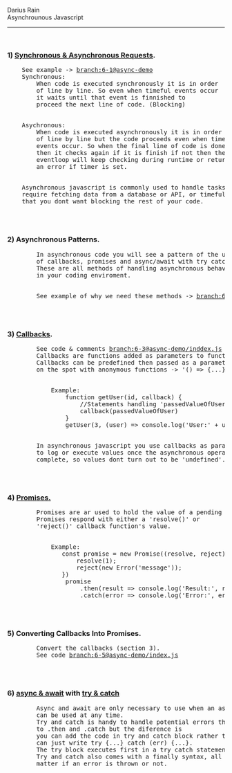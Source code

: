 <p>
Darius Rain <br>
Asynchrounous Javascript
</p>
<hr>
<br>
<h3>1) <a href="https://developer.mozilla.org/en-US/docs/Web/API/XMLHttpRequest/Synchronous_and_Asynchronous_Requests">Synchronous & Asynchronous Requests</a>.</h3>
<div>
    <pre>
    See example -> <a href="https://github.com/DariusRain/nodejs-restful-apis/blob/6-1-synchronous-vs-asynchronous-vid-1/section-6-asynchronous-javascript/README.md">branch:6-1@async-demo</a>
    Synchronous: 
        When code is executed synchronously it is in order
        of line by line. So even when timeful events occur 
        it waits until that event is finnished to 
        proceed the next line of code. (Blocking)
    <br>
    Asychronous: 
        When code is executed asynchronously it is in order
        of line by line but the code proceeds even when timeful
        events occur. So when the final line of code is done,
        then it checks again if it is finish if not then the
        eventloop will keep checking during runtime or return
        an error if timer is set.
    <br>
    Asynchronous javascript is commonly used to handle tasks that
    require fetching data from a database or API, or timeful tasks
    that you dont want blocking the rest of your code.
    </pre>
</div>
<br>
<h3>2) Asynchronous Patterns.</h3>
<div>
    <pre>
        In asynchronous code you will see a pattern of the use
        of callbacks, promises and async/await with try catch.
        These are all methods of handling asynchronous behavior 
        in your coding enviroment.
        <br>
        See example of why we need these methods -> <a href="https://github.com/DariusRain/nodejs-restful-apis/blob/6-2-asynchronous-patterns-vid-2/section-6-asynchronous-javascript/README.md">branch:6-2@index.js</a>
    </pre>
</div>
<br>
<h3>3) <a href="https://developer.mozilla.org/en-US/docs/Glossary/Callback_function">Callbacks</a>.</h3>
<div>
    <pre>
        See code & comments <a href="https://github.com/DariusRain/nodejs-restful-apis/blob/6-3-callbacks-vid-3/section-6-asynchronous-javascript/async-demo/index.js">branch:6-3@async-demo/inddex.js</a>
        Callbacks are functions added as parameters to functions.
        Callbacks can be predefined then passed as a parameter or
        on the spot with anonymous functions -> '() => {...}'.
        <br>
            Example:
                function getUser(id, callback) {
                    //Statements handling 'passedValueOfUser'
                    callback(passedValueOfUser)
                }
                getUser(3, (user) => console.log('User:' + user)) //user = passedValueOfUser
        <br>
        In asynchronous javascript you use callbacks as parameters
        to log or execute values once the asynchronous operation is
        complete, so values dont turn out to be 'undefined'.
    </pre>
</div>
<br>
<h3>4) <a href="https://developer.mozilla.org/en-US/docs/Web/JavaScript/Reference/Global_Objects/Promise">Promises.</a></h3>
<div>
    <pre>
        Promises are ar used to hold the value of a pending asynchronous operation
        Promises respond with either a 'resolve()' or 
        'reject()' callback function's value.    
        <br>
            Example:
               const promise = new Promise((resolve, reject) => {
                   resolve(1);
                   reject(new Error('message'));
               })
                promise
                    .then(result => console.log('Result:', result))
                    .catch(error => console.log('Error:', error.message))
    </pre>
</div>
<br>
<h3>5) Converting Callbacks Into Promises.</h3>
<div>
    <pre>
        Convert the callbacks (section 3).
        See code <a href="https://github.com/DariusRain/nodejs-restful-apis/blob/6-5-replacing-callbacks-w-promises-vid-7/section-6-asynchronous-javascript/async-demo/index.js">branch:6-5@async-demo/index.js</a>
    </pre>
</div>
<br>
<h3>6) <a href="https://developer.mozilla.org/en-US/docs/Learn/JavaScript/Asynchronous/Async_await">async & await</a> with <a href="https://developer.mozilla.org/en-US/docs/Web/JavaScript/Reference/Statements/try...catch">try & catch</a></h3>
<div>
    <pre>
        Async and await are only necessary to use when an asynchronous task is happening, so try and catch
        can be used at any time.
        Try and catch is handy to handle potential errors that may occur in the try block. It is similar
        to .then and .catch but the diference is
        you can add the code in try and catch block rather than chaining '.then().then().catch()' you 
        can just write try {...} catch (err) {...}.
        The try block executes first in a try catch statement and executes the cathc block if a error occurs. 
        Try and catch also comes with a finally syntax, all that does is execute the code within its block no 
        matter if an error is thrown or not.
    </pre>
</div>
